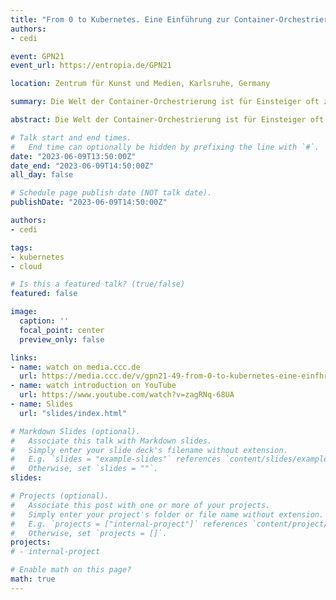 ```yaml
---
title: "From 0 to Kubernetes. Eine Einführung zur Container-Orchestrierung mit praktischen Antworten auf die häufigsten Fragen wie “warum?” Oder “wann?”"
authors:
- cedi

event: GPN21
event_url: https://entropia.de/GPN21

location: Zentrum für Kunst und Medien, Karlsruhe, Germany

summary: Die Welt der Container-Orchestrierung ist für Einsteiger oft zunächst abschreckend! Aber in diesem Vortrag werden wir uns auf eine Reise durch die Entwicklung des Infrastrukturmanagements begeben, von "bare metal" und virtuellen Maschinen bis hin zur modernen Welt der Container und ihrer Orchestrierung.

abstract: Die Welt der Container-Orchestrierung ist für Einsteiger oft zunächst abschreckend! Aber in diesem Vortrag werden wir uns auf eine Reise durch die Entwicklung des Infrastrukturmanagements begeben, von "bare metal" und virtuellen Maschinen bis hin zur modernen Welt der Container und ihrer Orchestrierung. Nachdem wir die Geschichte kennengelernt haben werden die Anwendungsfälle beleuchten und sprechen über die ersten Schritte in der Kubernetes Welt. In diesem einfühlsamen und unterhaltsamen Vortrag werden wir gemeinsam die Grundlagen der Container-Orchestrierung mit Kubernetes erforschen. Zunächst legen wir ein solides Fundament, indem wir die grundlegenden Konzepte und die Geschichte dieser aufstrebenden Technologie betrachten. Damit schaffen wir das nötige Verständnis, um uns anschließend den praktischen Aspekten zuzuwenden. Sobald wir uns auf sicherem Terrain bewegen, widmen wir uns den wichtigsten Schritten, um in die Welt von Kubernetes einzusteigen. Dazu teilen wir hilfreiche Tipps und Einblicke, die euch dabei unterstützen, gängige Stolpersteine zu umgehen und diese beeindruckende Technologie selbstbewusst einzusetzen. Unser erster Schwerpunkt liegt auf der Einrichtung eines funktionierenden Kubernetes-Clusters. Wir zeigen euch Schritt für Schritt, wie ihr euer eigenes Cluster aufbauen könnt und worauf ihr dabei achten solltet. Nachdem wir die Grundlagen des Cluster-Aufbaus vermittelt haben, widmen wir uns dem Deployment von Workloads. Wir erklären, wie ihr eure Anwendungen und Dienste erfolgreich in Kubernetes bereitstellen könnt und wie ihr dafür sorgt, dass sie stabil und performant laufen. Anhand von Best-Practice-Beispielen zeigen wir euch, welche bewährten Methoden und Tools ihr nutzen könnt, um euren Kubernetes-Cluster effizient und sicher zu betreiben. Wir beschäftigen uns mit der langfristigen Verwaltung eurer Workloads in Kubernetes. Dabei setzen wir auf reproduzierbare Deployments basierend auf dem GitOps-Workflow, um eine zuverlässige und effiziente Nutzung sicherzustellen. Wir erklären, was GitOps ist, wie es funktioniert und welche Vorteile es bietet. Außerdem geben wir euch praktische Ratschläge und Beispiele, wie ihr GitOps in eurem eigenen Kubernetes-Cluster implementieren und erfolgreich nutzen könnt. Insgesamt bietet dieser Vortrag eine umfassende und gleichzeitig leicht verständliche Einführung in die Welt von Kubernetes und Container-Orchestrierung. Dabei legen wir besonderen Wert darauf, dass die Teilnehmerinnen und Teilnehmer die Informationen gut aufnehmen und direkt in die Praxis umsetzen können. Unser Ziel ist es, euch dabei zu unterstützen, die Vorteile dieser innovativen Technologie voll auszuschöpfen und eure Infrastruktur effektiv und zukunftssicher zu gestalten.

# Talk start and end times.
#   End time can optionally be hidden by prefixing the line with `#`.
date: "2023-06-09T13:50:00Z"
date_end: "2023-06-09T14:50:00Z"
all_day: false

# Schedule page publish date (NOT talk date).
publishDate: "2023-06-09T14:50:00Z"

authors:
- cedi

tags:
- kubernetes
- cloud

# Is this a featured talk? (true/false)
featured: false

image:
  caption: ''
  focal_point: center
  preview_only: false

links:
- name: watch on media.ccc.de
  url: https://media.ccc.de/v/gpn21-49-from-0-to-kubernetes-eine-einfhrung-zur-container-orchestrierung-mit-praktischen-antworten-auf-die-hufigsten-fragen-wie-warum-oder-wann-
- name: watch introduction on YouTube
  url: https://www.youtube.com/watch?v=zagRNq-68UA
- name: Slides
  url: "slides/index.html"

# Markdown Slides (optional).
#   Associate this talk with Markdown slides.
#   Simply enter your slide deck's filename without extension.
#   E.g. `slides = "example-slides"` references `content/slides/example-slides.md`.
#   Otherwise, set `slides = ""`.
slides:

# Projects (optional).
#   Associate this post with one or more of your projects.
#   Simply enter your project's folder or file name without extension.
#   E.g. `projects = ["internal-project"]` references `content/project/deep-learning/index.md`.
#   Otherwise, set `projects = []`.
projects:
# - internal-project

# Enable math on this page?
math: true
---
```


